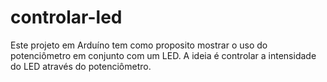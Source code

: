 # controlar-led
Este projeto em Arduíno tem como proposito mostrar o uso do potenciômetro em conjunto com um LED. A ideia é controlar a intensidade do LED através do potenciômetro.
